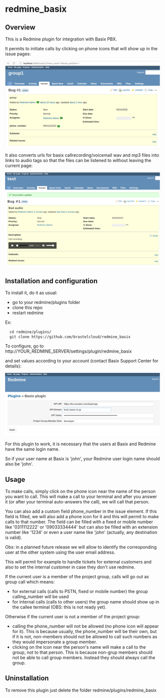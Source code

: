 # redmine_basix

## Overview

This is a Redmine plugin for integration with Basix PBX.

It permits to initiate calls by clicking on phone icons that will show up in the issue pages:

![basix_redmine phone_icons](./images/redmine_basix.phone_icons.png)

It also converts urls for basix callrecording/voicemail wav and mp3 files into links to audio tags so that the files can be listened to without leaving the current page:

![basix_redmine media_player](./images/redmine_basix.media_player.png)


## Installation and configuration

To install it, do it as usual:
  - go to your redmine/plugins folder
  - clone this repo
  - restart redmine

 Ex:
```
  cd redmine/plugins/
  git clone https://github.com/brastelcloud/redmine_basix
```

To configure, go to http://YOUR_REDMINE_SERVER/settings/plugin/redmine_basix

and set values according to your account (contact Basix Support Center for details):
 
![basix_redmine configuration](./images/redmine_basix.configuration.png)

For this plugin to work, it is necessary that the users at Basix and Redmine have the same login name. 

So if your user name at Basix is 'john', your Redmine user login name should also be 'john'.

## Usage

To make calls, simply click on the phone icon near the name of the person you want to call.
This will make a call to your terminal and after you answer it (or after your terminal auto-answers the call), we will call that person.

You can also add a custom field phone_number in the issue element. 
If this field is filled, we will also add a phone icon for it and this will permit to make calls to that number.
The field can be filled with a fixed or mobile number like '0311112222' or '09033334444' but can also be filled with an extension number like '1234' or even a user name like 'john' (actually, any destination is valid).

Obs: in a planned future release we will allow to identify the corresponding user at the other system using the user email address.

This will permit for example to handle tickets for external customers and also to set the internal customer in case they don't use redmine.

If the current user is a member of the project group, calls will go out as group call which means:
  - for external calls (calls to PSTN, fixed or mobile number) the group calling_number will be used
  - for internal calls (calls to other users) the group name should show up in the callee terminal (OBS: this is not ready yet).

Otherwise if the current user is not a member of the project group:
  - calling the phone_number will not be allowed (no phone icon will appear for it). This is because usually, the phone_number will be their own, but if it is not, non-members should not be allowed to call such numbers as they would impersonate a group member.
  - clicking on the icon near the person's name will make a call to the group, not to that person. This is because non-grup members should not be able to call group members. Instead they should always call the group.

## Uninstallation 

To remove this plugin just delete the folder redmine/plugins/redmine_basix
